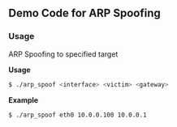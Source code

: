 ## Demo Code for ARP Spoofing

### Usage

ARP Spoofing to specified target

**Usage**
``` bash
$ ./arp_spoof <interface> <victim> <gateway>
```

**Example**
``` bash
$ ./arp_spoof eth0 10.0.0.100 10.0.0.1
```